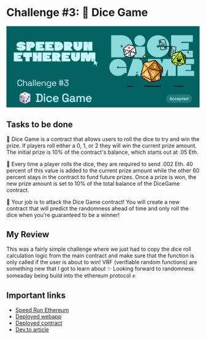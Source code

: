 # Challenge #3: 🎲 Dice Game

<p align="center">
  <img src="./sre_c3.png" />
</p>

## Tasks to be done

💬 Dice Game is a contract that allows users to roll the dice to try and win the prize.  If players roll either a 0, 1, or 2 they will win the current prize amount.  The initial prize is 10% of the contract's balance, which starts out at .05 Eth.  

🧤 Every time a player rolls the dice, they are required to send .002 Eth.  40 percent of this value is added to the current prize amount while the other 60 percent stays in the contract to fund future prizes.  Once a prize is won, the new prize amount is set to 10% of the total balance of the DiceGame contract.  

🧨 Your job is to attack the Dice Game contract!  You will create a new contract that will predict the randomness ahead of time and only roll the dice when you're guaranteed to be a winner!

## My Review

This was a fairly simple challenge where we just had to copy the dice roll calculation logic from the main contract and make sure that the function is only called if the user is about to win! VRF (verifiable random functions) are something new that I got to learn about ✨ Looking forward to randomness someaday being build into the ethereum protocol ✊

## Important links

- [Speed Run Ethereum](https://speedrunethereum.com/challenge/dice-game)
- [Deployed webapp](https://kevinj-sre-c3.surge.sh/)
- [Deployed contract](https://goerli.etherscan.io/address/0x8b14c651DA326b42cFaCcA96b48507109E57173A)
- [Dev.to article](https://dev.to/kevinjoshi46b/challenge-3-dice-game-16lb)
